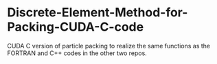 # Discrete-Element-Method-for-Packing-CUDA-C-code
CUDA C version of particle packing to realize the same functions as the FORTRAN and C++ codes in the other two repos.
